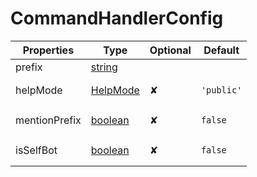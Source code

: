 # CommandHandlerConfig

|Properties   |Type                                                                                               |Optional|Default                         |
|-------------|---------------------------------------------------------------------------------------------------|--------|--------------------------------|
|prefix       |[string](https://developer.mozilla.org/en-US/docs/Web/JavaScript/Reference/Global_Objects/String)  |        |                                |
|helpMode     |[HelpMode](#HelpMode)                                                                              |✘       |<pre><code>'public'</code></pre>|
|mentionPrefix|[boolean](https://developer.mozilla.org/en-US/docs/Web/JavaScript/Reference/Global_Objects/Boolean)|✘       |<pre><code>false</code></pre>   |
|isSelfBot    |[boolean](https://developer.mozilla.org/en-US/docs/Web/JavaScript/Reference/Global_Objects/Boolean)|✘       |<pre><code>false</code></pre>   |